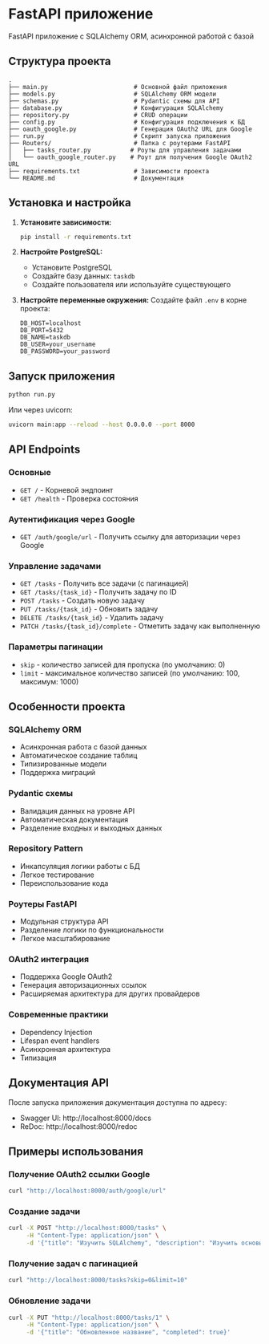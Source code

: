 # FastAPI приложение

FastAPI приложение с SQLAlchemy ORM, асинхронной работой с базой

## Структура проекта

```
.
├── main.py                        # Основной файл приложения
├── models.py                      # SQLAlchemy ORM модели
├── schemas.py                     # Pydantic схемы для API
├── database.py                    # Конфигурация SQLAlchemy
├── repository.py                  # CRUD операции
├── config.py                      # Конфигурация подключения к БД
├── oauth_google.py                # Генерация OAuth2 URL для Google
├── run.py                         # Скрипт запуска приложения
├── Routers/                       # Папка с роутерами FastAPI
│   ├── tasks_router.py           # Роуты для управления задачами
│   └── oauth_google_router.py    # Роут для получения Google OAuth2 URL
├── requirements.txt               # Зависимости проекта
└── README.md                      # Документация
```

## Установка и настройка

1. **Установите зависимости:**
   ```bash
   pip install -r requirements.txt
   ```

2. **Настройте PostgreSQL:**
   - Установите PostgreSQL
   - Создайте базу данных: `taskdb`
   - Создайте пользователя или используйте существующего

3. **Настройте переменные окружения:**
   Создайте файл `.env` в корне проекта:
   ```
   DB_HOST=localhost
   DB_PORT=5432
   DB_NAME=taskdb
   DB_USER=your_username
   DB_PASSWORD=your_password
   ```

## Запуск приложения

```bash
python run.py
```

Или через uvicorn:
```bash
uvicorn main:app --reload --host 0.0.0.0 --port 8000
```

## API Endpoints

### Основные
- `GET /` - Корневой эндпоинт
- `GET /health` - Проверка состояния

### Аутентификация через Google
- `GET /auth/google/url` - Получить ссылку для авторизации через Google

### Управление задачами
- `GET /tasks` - Получить все задачи (с пагинацией)
- `GET /tasks/{task_id}` - Получить задачу по ID
- `POST /tasks` - Создать новую задачу
- `PUT /tasks/{task_id}` - Обновить задачу
- `DELETE /tasks/{task_id}` - Удалить задачу
- `PATCH /tasks/{task_id}/complete` - Отметить задачу как выполненную

### Параметры пагинации
- `skip` - количество записей для пропуска (по умолчанию: 0)
- `limit` - максимальное количество записей (по умолчанию: 100, максимум: 1000)

## Особенности проекта

### SQLAlchemy ORM
- Асинхронная работа с базой данных
- Автоматическое создание таблиц
- Типизированные модели
- Поддержка миграций

### Pydantic схемы
- Валидация данных на уровне API
- Автоматическая документация
- Разделение входных и выходных данных

### Repository Pattern
- Инкапсуляция логики работы с БД
- Легкое тестирование
- Переиспользование кода

### Роутеры FastAPI
- Модульная структура API
- Разделение логики по функциональности
- Легкое масштабирование

### OAuth2 интеграция
- Поддержка Google OAuth2
- Генерация авторизационных ссылок
- Расширяемая архитектура для других провайдеров

### Современные практики
- Dependency Injection
- Lifespan event handlers
- Асинхронная архитектура
- Типизация

## Документация API

После запуска приложения документация доступна по адресу:
- Swagger UI: http://localhost:8000/docs
- ReDoc: http://localhost:8000/redoc

## Примеры использования

### Получение OAuth2 ссылки Google
```bash
curl "http://localhost:8000/auth/google/url"
```

### Создание задачи
```bash
curl -X POST "http://localhost:8000/tasks" \
     -H "Content-Type: application/json" \
     -d '{"title": "Изучить SQLAlchemy", "description": "Изучить основы SQLAlchemy ORM"}'
```

### Получение задач с пагинацией
```bash
curl "http://localhost:8000/tasks?skip=0&limit=10"
```

### Обновление задачи
```bash
curl -X PUT "http://localhost:8000/tasks/1" \
     -H "Content-Type: application/json" \
     -d '{"title": "Обновленное название", "completed": true}'
``` 